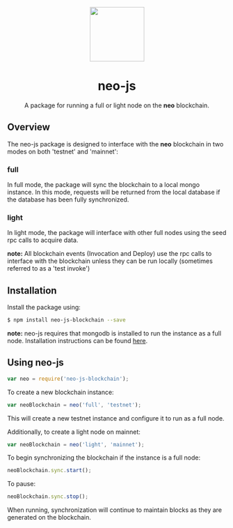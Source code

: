 <p align="center">
  <img 
    src="http://res.cloudinary.com/vidsy/image/upload/v1503160820/CoZ_Icon_DARKBLUE_200x178px_oq0gxm.png" 
    width="125px;">
</p>

<h1 align="center">neo-js</h1>

<p align="center">
  A package for running a full or light node on the <b>neo</b> blockchain.
</p>


## Overview
The neo-js package is designed to interface with the **neo** blockchain in two modes on both 'testnet' and 'mainnet':

### full ###

In full mode, the package will sync the blockchain to a local mongo instance.  In this mode, requests will be returned from the local database if the database has been fully synchronized.

### light ###

In light mode, the package will interface with other full nodes using the seed rpc calls to acquire data.

**note:** All blockchain events (Invocation and Deploy) use the rpc calls to interface with the blockchain unless they can be run locally (sometimes referred to as a 'test invoke')

## Installation
Install the package using:

```bash
$ npm install neo-js-blockchain --save
```

**note:** neo-js requires that mongodb is installed to run the instance as a full node.
Installation instructions can be found [here](https://docs.mongodb.com/manual/installation/).


## Using neo-js

```js
var neo = require('neo-js-blockchain');
```

To create a new blockchain instance:
```js
var neoBlockchain = neo('full', 'testnet');
```
This will create a new testnet instance and configure it to run as a full node.

Additionally, to create a light node on mainnet:
```js
var neoBlockchain = neo('light', 'mainnet');
```

To begin synchronizing the blockchain if the instance is a full node:
```js
neoBlockchain.sync.start();
```
To pause:
```js
neoBlockchain.sync.stop();
```
When running, synchronization will continue to maintain blocks as they are generated on the blockchain.


